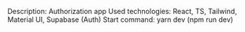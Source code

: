 Description: Authorization app
Used technologies: React, TS, Tailwind, Material UI, Supabase (Auth)
Start command: yarn dev (npm run dev)